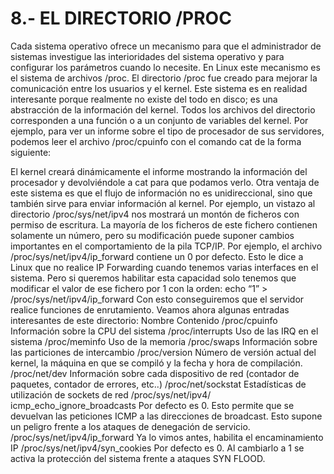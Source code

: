 # 8.- EL DIRECTORIO /PROC

Cada sistema operativo ofrece un mecanismo para que el administrador de sistemas investigue las interioridades del sistema operativo y para configurar los parámetros cuando lo necesite. En Linux este mecanismo es el sistema de archivos /proc.
El directorio /proc fue creado para mejorar la comunicación entre los usuarios y el kernel. Este sistema es en realidad interesante porque realmente no existe del todo en disco; es una abstracción de la información del kernel. Todos los archivos del directorio corresponden a una función o a un conjunto de variables del kernel.
Por ejemplo, para ver un informe sobre el tipo de procesador de sus servidores, podemos leer el archivo /proc/cpuinfo con el comando cat de la forma siguiente:
 
El kernel creará dinámicamente el informe mostrando la información del procesador y devolviéndole a cat para que podamos verlo.
Otra ventaja de este sistema es que el flujo de información no es unidireccional, sino que también sirve para enviar información al kernel. Por ejemplo, un vistazo al directorio /proc/sys/net/ipv4 nos mostrará un montón de ficheros con permiso de escritura.
La mayoría de los ficheros de este fichero contienen solamente un número, pero su modificación puede suponer cambios importantes en el comportamiento de la pila TCP/IP.
Por ejemplo, el archivo /proc/sys/net/ipv4/ip_forward contiene un 0 por defecto. Esto le dice a Linux que no realice IP Forwarding cuando tenemos varias interfaces en el sistema. Pero si queremos habilitar esta capacidad solo tenemos que modificar el valor de ese fichero por 1 con la orden:
echo “1” > /proc/sys/net/ipv4/ip_forward
Con esto conseguiremos que el servidor realice funciones de enrutamiento.
Veamos ahora algunas entradas interesantes de este directorio:
Nombre	Contenido
/proc/cpuinfo	Información sobre la CPU del sistema
/proc/interrupts	Uso de las IRQ en el sistema
/proc/meminfo	Uso de la memoria
/proc/swaps	Información sobre las particiones de intercambio
/proc/version	Número de versión actual del kernel, la máquina en que se compiló y la fecha y hora de compilación.
/proc/net/dev	Información sobre cada dispositivo de red (contador de paquetes, contador de errores, etc..)
/proc/net/sockstat	Estadísticas de utilización de sockets de red
/proc/sys/net/ipv4/
icmp_echo_ignore_broadcasts	Por defecto es 0. Esto permite que se devuelvan las peticiones ICMP a las direcciones de broadcast. Esto supone un peligro frente a los ataques de denegación de servicio.
/proc/sys/net/ipv4/ip_forward	Ya lo vimos antes, habilita el encaminamiento IP
/proc/sys/net/ipv4/syn_cookies	Por defecto es 0. Al cambiarlo a 1 se activa la protección del sistema frente a ataques SYN FLOOD.


